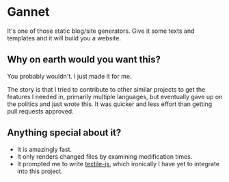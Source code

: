 # Gannet 

It's one of those static blog/site generators. Give it some texts and templates and it will build you a website.


## Why on earth would you want this?

You probably wouldn't. I just made it for me.

The story is that I tried to contribute to other similar projects to get the features I needed in, primarily multiple languages, but eventually gave up on the politics and just wrote this. It was quicker and less effort than getting pull requests approved.


## Anything special about it?

- It is amazingly fast.
- It only renders changed files by examining modification times.
- It prompted me to write [textile-js](https://github.com/borgar/textile-js), which ironically I have yet to integrate into this project.

